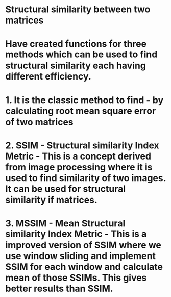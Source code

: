 # Structural similarity between two matrices
# Have created functions for three methods which can be used to find structural similarity each having different efficiency.
# 1. It is the classic method to find - by calculating root mean square error of two matrices
# 2. SSIM - Structural similarity Index Metric - This is a concept derived from image processing where it is used to find similarity of two images. It can be used for structural similarity if matrices.
# 3. MSSIM - Mean Structural similarity Index Metric - This is a improved version of SSIM where we use window sliding and implement SSIM for each window and calculate mean of those SSIMs. This gives better results than SSIM.
